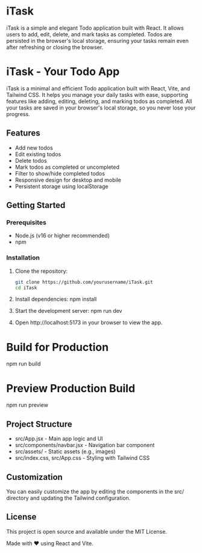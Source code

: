 # iTask
iTask is a simple and elegant Todo application built with React. It allows users to add, edit, delete, and mark tasks as completed. Todos are persisted in the browser's local storage, ensuring your tasks remain even after refreshing or closing the browser.

# iTask - Your Todo App

iTask is a minimal and efficient Todo application built with React, Vite, and Tailwind CSS. It helps you manage your daily tasks with ease, supporting features like adding, editing, deleting, and marking todos as completed. All your tasks are saved in your browser's local storage, so you never lose your progress.

## Features

- Add new todos
- Edit existing todos
- Delete todos
- Mark todos as completed or uncompleted
- Filter to show/hide completed todos
- Responsive design for desktop and mobile
- Persistent storage using localStorage

## Getting Started

### Prerequisites

- Node.js (v16 or higher recommended)
- npm

### Installation

1. Clone the repository:
   ```sh
   git clone https://github.com/yourusername/iTask.git
   cd iTask
2. Install dependencies:
   npm install

3. Start the development server:
   npm run dev

4. Open http://localhost:5173 in your browser to view the app.

# Build for Production
npm run build

# Preview Production Build
npm run preview

## Project Structure
- src/App.jsx - Main app logic and UI
- src/components/navbar.jsx - Navigation bar component
- src/assets/ - Static assets (e.g., images)
- src/index.css, src/App.css - Styling with Tailwind CSS
  
## Customization
You can easily customize the app by editing the components in the src/ directory and updating the Tailwind configuration.

## License
This project is open source and available under the MIT License.

Made with ❤️ using React and Vite.
